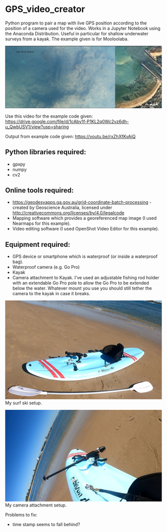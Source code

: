 # GPS_video_creator
Python program to pair a map with live GPS position according to the position of a camera used for the video. Works in a Jupyter Notebook using the Anaconda Distribution. Useful in particular for shallow underwater surveys from a kayak. The example given is for Mooloolaba.

![alt text](https://github.com/mikeyt120/GPS_video_creator/blob/main/GPS_video_snapshot.JPG)

Use this video for the example code given:
https://drive.google.com/file/d/1cAby1f-P1KL2q0Wc2vz6dh-u_QwbUSV1/view?usp=sharing

Output from example code given:
https://youtu.be/rxZhXfKvAiQ

## Python libraries required:
- gpxpy
- numpy
- cv2

## Online tools required:
- https://geodesyapps.ga.gov.au/grid-coordinate-batch-processing - created by Geoscience Australia, licensed under http://creativecommons.org/licenses/by/4.0/legalcode
- Mapping software which provides a georeferenced map image (I used Nearmaps for this example).
- Video editing software (I used OpenShot Video Editor for this example).

## Equipment required:
- GPS device or smartphone which is waterproof (or inside a waterproof bag).
- Waterproof camera (e.g. Go Pro)
- Kayak
- Camera attachment to Kayak. I've used an adjustable fishing rod holder with an extendable Go Pro pole to allow the Go Pro to be extended below the water. Whatever mount you use you should still tether the camera to the kayak in case it breaks.

![alt text](https://github.com/mikeyt120/GPS_video_creator/blob/main/Surf_ski_setup.JPG)
My surf ski setup.

![alt text](https://github.com/mikeyt120/GPS_video_creator/blob/main/Camera_attachment.JPG)
My camera attachment setup.

Problems to fix:
- time stamp seems to fall behind?

